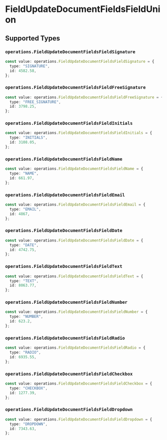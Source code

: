 # FieldUpdateDocumentFieldsFieldUnion


## Supported Types

### `operations.FieldUpdateDocumentFieldsFieldSignature`

```typescript
const value: operations.FieldUpdateDocumentFieldsFieldSignature = {
  type: "SIGNATURE",
  id: 4582.58,
};
```

### `operations.FieldUpdateDocumentFieldsFieldFreeSignature`

```typescript
const value: operations.FieldUpdateDocumentFieldsFieldFreeSignature = {
  type: "FREE_SIGNATURE",
  id: 3798.25,
};
```

### `operations.FieldUpdateDocumentFieldsFieldInitials`

```typescript
const value: operations.FieldUpdateDocumentFieldsFieldInitials = {
  type: "INITIALS",
  id: 3108.05,
};
```

### `operations.FieldUpdateDocumentFieldsFieldName`

```typescript
const value: operations.FieldUpdateDocumentFieldsFieldName = {
  type: "NAME",
  id: 661.97,
};
```

### `operations.FieldUpdateDocumentFieldsFieldEmail`

```typescript
const value: operations.FieldUpdateDocumentFieldsFieldEmail = {
  type: "EMAIL",
  id: 4867,
};
```

### `operations.FieldUpdateDocumentFieldsFieldDate`

```typescript
const value: operations.FieldUpdateDocumentFieldsFieldDate = {
  type: "DATE",
  id: 4742.75,
};
```

### `operations.FieldUpdateDocumentFieldsFieldText`

```typescript
const value: operations.FieldUpdateDocumentFieldsFieldText = {
  type: "TEXT",
  id: 8063.77,
};
```

### `operations.FieldUpdateDocumentFieldsFieldNumber`

```typescript
const value: operations.FieldUpdateDocumentFieldsFieldNumber = {
  type: "NUMBER",
  id: 623.2,
};
```

### `operations.FieldUpdateDocumentFieldsFieldRadio`

```typescript
const value: operations.FieldUpdateDocumentFieldsFieldRadio = {
  type: "RADIO",
  id: 6935.55,
};
```

### `operations.FieldUpdateDocumentFieldsFieldCheckbox`

```typescript
const value: operations.FieldUpdateDocumentFieldsFieldCheckbox = {
  type: "CHECKBOX",
  id: 1277.39,
};
```

### `operations.FieldUpdateDocumentFieldsFieldDropdown`

```typescript
const value: operations.FieldUpdateDocumentFieldsFieldDropdown = {
  type: "DROPDOWN",
  id: 7343.63,
};
```

